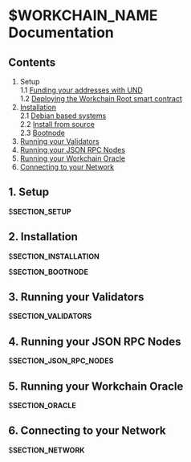 # $__WORKCHAIN_NAME__ Documentation

## Contents

1. Setup  
  1.1 [Funding your addresses with UND](#funding-your-addresses-with-und)  
  1.2 [Deploying the Workchain Root smart contract](#deploying-the-Workchain-Root-smart-contract)  
2. [Installation](#installation)  
  2.1 [Debian based systems](#debian-based-systems)  
  2.2 [Install from source](#install-from-source)  
  2.3 [Bootnode](#bootnode)  
3. [Running your Validators](#running-your-validators)  
4. [Running your JSON RPC Nodes](#running-your-json-rpc-nodes)  
5. [Running your Workchain Oracle](#running-your-workchain-oracle)  
6. [Connecting to your Network](#connecting-to-your-network)  

## 1. Setup

$__SECTION_SETUP__

## 2. Installation

$__SECTION_INSTALLATION__

$__SECTION_BOOTNODE__

## 3. Running your Validators

$__SECTION_VALIDATORS__

## 4. Running your JSON RPC Nodes

$__SECTION_JSON_RPC_NODES__

## 5. Running your Workchain Oracle

$__SECTION_ORACLE__

## 6. Connecting to your Network

$__SECTION_NETWORK__